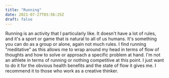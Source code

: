 ```yaml
---
title: "Running"
date: 2021-07-27T03:56:25Z
draft: false
---
```


Running is an activity that I particularly like. It doesn't have a lot of rules, and it's a sport or game that is natural to all of us humans. It's something you can do as a group or alone, again not much rules. I find running "meditative" as this allows me to wrap around my head in terms of flow of thoughts and how to solve or approach a specific problem at hand. I'm not an athlete in terms of running or nothing competitive at this point. I just want to do it for the obvious health benefits and the state of flow it gives me. I recommend it to those who work as a creative thinker.
